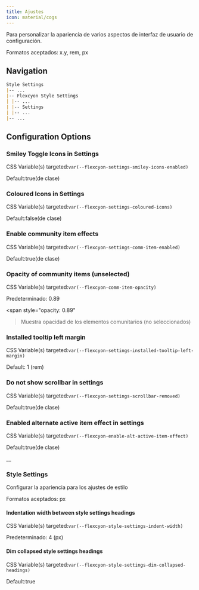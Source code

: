 ```yaml
---
title: Ajustes
icon: material/cogs
---
```


Para personalizar la apariencia de varios aspectos de interfaz de usuario de configuración.

Formatos aceptados: x.y, rem, px

## Navigation

```md
Style Settings
|-- ...
|-- Flexcyon Style Settings
| |-- ...
| |-- Settings
| |-- ...
|-- ...
```

## Configuration Options

### Smiley Toggle Icons in Settings

CSS Variable(s) targeted:`var(--flexcyon-settings-smiley-icons-enabled)`

Default:true(de clase)

### Coloured Icons in Settings

CSS Variable(s) targeted:`var(--flexcyon-settings-coloured-icons)`

Default:false(de clase)

### Enable community item effects

CSS Variable(s) targeted:`var(--flexcyon-settings-comm-item-enabled)`

Default:true(de clase)

### Opacity of community items (unselected)

CSS Variable(s) targeted:`var(--flexcyon-comm-item-opacity)`

Predeterminado: 0.89

<span style="opacity: 0.89"

> Muestra opacidad de los elementos comunitarios (no seleccionados)</span>

### Installed tooltip left margin

CSS Variable(s) targeted:`var(--flexcyon-settings-installed-tooltip-left-margin)`

Default: 1 (rem)

### Do not show scrollbar in settings

CSS Variable(s) targeted:`var(--flexcyon-settings-scrollbar-removed)`

Default:true(de clase)

### Enabled alternate active item effect in settings

CSS Variable(s) targeted:`var(--flexcyon-enable-alt-active-item-effect)`

Default:true(de clase)

\_\_

### Style Settings

Configurar la apariencia para los ajustes de estilo

Formatos aceptados: px

#### Indentation width between style settings headings

CSS Variable(s) targeted:`var(--flexcyon-style-settings-indent-width)`

Predeterminado: 4 (px)

#### Dim collapsed style settings headings

CSS Variable(s) targeted:`var(--flexcyon-style-settings-dim-collapsed-headings)`

Default:true
